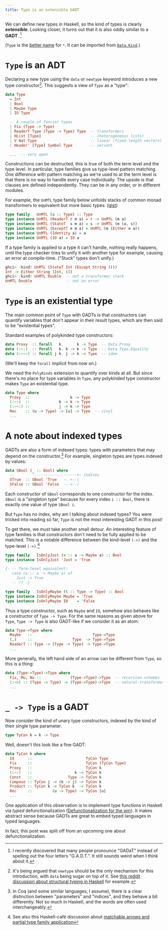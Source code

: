 ```yaml
---
title: Type is an extensible GADT
---
```


We can define new types in Haskell, so the kind of types is clearly
**extensible**. Looking closer, it turns out that it is also oddly similar to a
**GADT**. [^gadt]

[^gadt]: I recently discovered that many people pronounce "GADaT" instead of
  spelling out the four letters "G.A.D.T.". It still sounds weird when I
  think about it.

(`Type` is the [better
name](https://github.com/ghc-proposals/ghc-proposals/pull/143) for `*`. It can
be imported from
[`Data.Kind`](https://hackage.haskell.org/package/base-4.11.1.0/docs/Data-Kind.html).)

`Type` is an ADT
================

Declaring a new type using the `data` or `newtype` keyword introduces a new
type constructor[^nominal]. This suggests a view of `Type` as a "type":

```haskell
data Type
  = Int
  | Bool
  | Maybe Type
  | IO Type

  -- A couple of fancier types
  | Fix (Type -> Type)
  | ReaderT Type (Type -> Type) Type  -- transformers
  | HList [Type]                      -- (heterogeneous lists)
  | V Nat Type                        -- linear (fixed-length vectors)
  | Header' [Type] Symbol Type        -- servant

  ...  -- very open
```

[^nominal]: It's being argued that `newtype` should be the only mechanism for
  this introduction, with `data` being sugar on top of it. See [this reddit
  discussion about structural typing in
  Haskell](https://www.reddit.com/r/haskell/comments/8uhj1f/what_is_the_status_on_structural_typing_row_types/)
  for example.

Constructions can be destructed, this is true of both the term level and the
type level. In particular, type families give us type-level pattern matching.
One difference with pattern matching as we're used to at the term level is that
there is no way to handle every case individually. The upside is that clauses
are defined independently. They can be in any order, or in different modules.

For example, the `UnMTL` type family below unfolds stacks of common monad
transformers to equivalent but more basic types.
([gist](https://gist.github.com/Lysxia/147a593d32bf7d8d468b61b882c1b9ba))

```haskell
type family   UnMTL (a :: Type) :: Type
type instance UnMTL (ReaderT r m a) = r -> UnMTL (m a)
type instance UnMTL (StateT  s m a) = s -> UnMTL (m (a, s))
type instance UnMTL (ExceptT e m a) = UnMTL (m (Either e a))
type instance UnMTL (Identity a) = a
type instance UnMTL (IO a) = IO a
```

If a type family is applied to a type it can't handle, nothing really happens,
until the type checker tries to unify it with another type for example,
causing an error at compile-time. ("Stuck" types don't unify.)

```haskell
ghci> :kind! UnMTL (StateT Int (Except String ()))
Int -> Either String (Int, ())
ghci> :kind! UnMTL Double  -- not a transformer stack
UnMTL Double               -- not an error
```

`Type` is an existential type
=============================

The main common point of `Type` with GADTs is that constructors can quantify
variables that don't appear in their result types, which are then said to be
"existential types".

Standard examples of polykinded type constructors:

```haskell
data Proxy  :: forall   k.      k -> Type  -- Data.Proxy
data (:~:)  :: forall   k. k -> k -> Type  -- Data.Type.Equality
data (:~~:) :: forall j k. j -> k -> Type  -- idem
```

(We'll keep the `forall` implicit from now on.)

We need the `PolyKinds` extension to quantify over kinds at all. But since
there's no place for type variables in `Type`, any polykinded type constructor
makes `Type` an existential type.

```haskell
data Type where
  Proxy  ::                  k -> Type
  (:~:)  ::             k -> k -> Type
  (:~~:) ::             j -> k -> Type
  Rec    :: (u -> Type) -> [u] -> Type  -- vinyl
  ...
```

A note about indexed types
==========================

GADTs are also a form of indexed types: types with parameters that may depend on
the constructor.[^coq] For example, singleton types are types indexed by values:

```haskell
data SBool (_ :: Bool) where
  --        ^-------------------+- indices
  STrue  :: SBool 'True   -- <--|
  SFalse :: SBool 'False  -- <--/
```

[^coq]: In Coq (and some similar languages, I assume), there is a clear
  distinction between "parameters" and "indices", and they behave a bit
  differently. Not so much in Haskell, and the words are often used
  interchangeably.

Each constructor of `SBool` corresponds to one constructor for the index.
`SBool` is a "singleton type" because for every index `i :: Bool`, there is
exactly one value of type `SBool i`.

But `Type` has no index, why am I talking about indexed types?
You were tricked into reading so far, `Type` is not the most interesting GADT
in this post!

To get there, we must take another small detour.
An interesting feature of type families is that constructors don't need to
be fully applied to be matched. This is a notable difference between the
kind-level `(->)` and the type-level `(->)`.[^matchable]

```haskell
type family   IsOnlyJust (x :: a -> Maybe a) :: Bool
type instance IsOnlyJust 'Just = 'True

{- -- Term-level equivalent:
   case (x :: a -> Maybe a) of
     Just -> True
   -- !? -}

type family   IsOnlyMaybe (t :: Type -> Type) :: Bool
type instance IsOnlyMaybe Maybe = 'True
type instance IsOnlyMaybe IO    = 'False
```

[^matchable]: See also this Haskell-café discussion about [matchable arrows and
  partial type family
  application](https://mail.haskell.org/pipermail/haskell-cafe/2017-April/126893.html)

Thus a type constructor, such as `Maybe` and `IO`, somehow also behaves like a
constructor of `Type -> Type`. For the same reasons as given above for `Type`,
`Type -> Type` is also GADT-like if we consider it as an atom:

```haskell
data Type->Type where
  Maybe   ::                           Type->Type
  (,)     ::                  Type  -> Type->Type
  ReaderT :: Type -> (Type -> Type) -> Type->Type
  ...
```

More generally, the left hand side of an arrow can be different from `Type`, so
this is a thing:

```haskell
data (Type->Type)->Type where
  Fix, Mu, Nu ::             (Type->Type)->Type  -- recursion-schemes
  (:~>) :: (Type -> Type) -> (Type->Type)->Type  -- natural-transformation
  ...
```

`_ -> Type` is a GADT
=====================

Now consider the kind of unary type constructors, indexed by the kind of their
single type parameter.

```haskell
type TyCon k = k -> Type
```

Well, doesn't this look like a fine GADT:

```haskell
data TyCon k where
  IO      ::                        TyCon Type
  Fix     ::                        TyCon (TyCon Type)
  Proxy   ::                        TyCon k
  (:~:)   ::                   k -> TyCon k
  Const   ::                Type -> TyCon k
  Compose :: TyCon j -> (k -> j) -> TyCon k
  Product :: TyCon k -> TyCon k  -> TyCon k
  Rec     ::         (u -> Type) -> TyCon [u]
  ...
```

One application of this observation is to implement type functions in Haskell
via *typed* defunctionalization ([Defunctionalization for the
win](https://typesandkinds.wordpress.com/2013/04/01/defunctionalization-for-the-win/)).
It makes abstract sense because GADTs are great to embed typed languages in
typed languages.

In fact, this post was split off from an upcoming one about defunctionalization.
